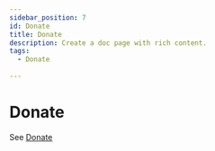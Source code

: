 ```yaml
---
sidebar_position: 7
id: Donate
title: Donate
description: Create a doc page with rich content.
tags:
  - Donate
  
---
```

# Donate
See [Donate](/Donate)